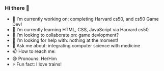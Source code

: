 ### Hi there 👋

- 🔭 I’m currently working on: completing Harvard cs50, and cs50 Game Dev!
- 🌱 I’m currently learning HTML, CSS, JavaScript via Harvard cs50
- 👯 I’m looking to collaborate on: game devlopment?
- 🤔 I’m looking for help with: nothing at the moment!
- 💬 Ask me about: integrating computer science with medicine
- 📫 How to reach me:
- 😄 Pronouns: He/Him
- ⚡ Fun fact: I love trains!
